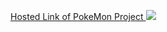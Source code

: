 <a href="https://abhitachi.github.io/Poke_Mon/">Hosted Link of PokeMon Project <img src = "https://github.com/Abhitachi/Poke_Mon/assets/91671934/640e0dac-d5fd-43a8-ad66-4781b7aeabcd
 " /> </a>
